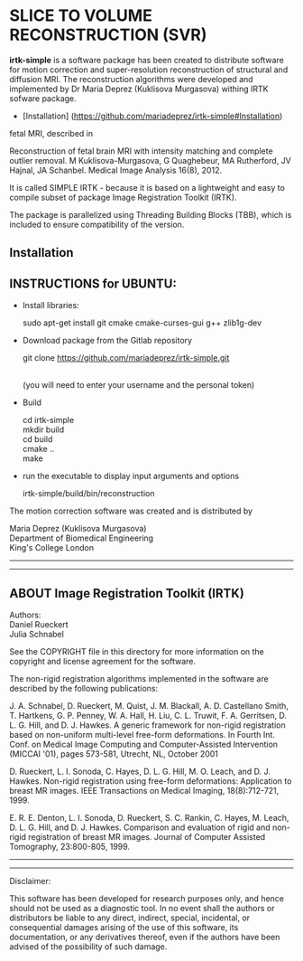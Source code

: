 
# SLICE TO VOLUME RECONSTRUCTION (SVR)

**irtk-simple** is a  software package has been created to distribute software for motion correction 
and super-resolution reconstruction of structural and diffusion MRI. The reconstruction algorithms
were developed and implemented by Dr Maria Deprez (Kuklisova Murgasova) withing IRTK sofware package.

- [Installation] (https://github.com/mariadeprez/irtk-simple#Installation)


fetal MRI, described in 

Reconstruction of fetal brain MRI with intensity matching and complete outlier removal. 
M Kuklisova-Murgasova, G Quaghebeur, MA Rutherford, JV Hajnal, JA Schanbel. 
Medical Image Analysis 16(8), 2012.

It is called SIMPLE IRTK - because it is based on a lightweight and easy to compile 
subset of package Image Registration Toolkit (IRTK).

The package is parallelized using Threading Building Blocks (TBB), which is included
to ensure compatibility of the version. 

Installation
------------

## INSTRUCTIONS for UBUNTU:

* Install libraries:

	sudo apt-get install git cmake cmake-curses-gui g++ zlib1g-dev 

* Download package from the Gitlab repository

	git clone https://github.com/mariadeprez/irtk-simple.git
  	
	<br>(you will need to enter your username and the personal token)

* Build

	cd irtk-simple <br>
	mkdir build <br>
	cd build <br>
	cmake .. <br>
	make

* run the executable to display input arguments and options

	irtk-simple/build/bin/reconstruction

The motion correction software was created and is distributed by

Maria Deprez (Kuklisova Murgasova) <br> 
Department of Biomedical Engineering <br>
King's College London <br>

*************************************************************************************
*************************************************************************************		

## ABOUT Image Registration Toolkit (IRTK)

Authors: <br> 
Daniel Rueckert <br>
Julia Schnabel <br>

See the COPYRIGHT file in this directory for more information on the copyright and 
license agreement for the software.

The non-rigid registration algorithms implemented in the software are described by 
the following publications:

J. A. Schnabel, D. Rueckert, M. Quist, J. M. Blackall, A. D. Castellano Smith, 
T. Hartkens, G. P. Penney, W. A. Hall, H. Liu, C. L. Truwit, F. A. Gerritsen, 
D. L. G. Hill, and D. J. Hawkes. A generic framework for non-rigid registration 
based on non-uniform multi-level free-form deformations. In Fourth Int. Conf. on 
Medical Image Computing and Computer-Assisted Intervention (MICCAI '01), pages 
573-581, Utrecht, NL, October 2001

D. Rueckert, L. I. Sonoda, C. Hayes, D. L. G. Hill, M. O. Leach, and D. J. Hawkes. 
Non-rigid registration using free-form deformations: Application to breast MR 
images. IEEE Transactions on Medical Imaging, 18(8):712-721, 1999.

E. R. E. Denton, L. I. Sonoda, D. Rueckert, S. C. Rankin, C. Hayes, M. Leach, D. 
L. G. Hill, and D. J. Hawkes. Comparison and evaluation of rigid and non-rigid 
registration of breast MR images. Journal of Computer Assisted Tomography, 
23:800-805, 1999.


*************************************************************************************
*************************************************************************************

Disclaimer:

This software has been developed for research purposes only, and hence should not be 
used as a diagnostic tool. In no event shall the authors or distributors be liable to 
any direct, indirect, special, incidental, or consequential damages arising of the use 
of this software, its documentation, or any derivatives thereof, even if the authors 
have been advised of the possibility of such damage.



